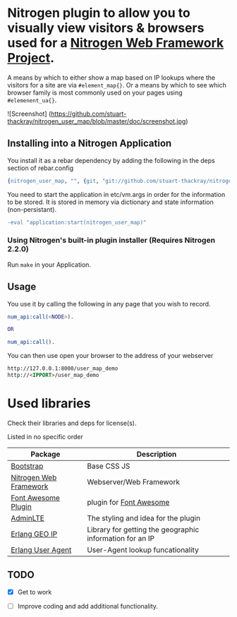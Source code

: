 # Nitrogen plugin to allow you to visually view visitors & browsers used for a [Nitrogen Web Framework Project](http://nitrogenproject.com).

A means by which to either show a map based on IP lookups where the visitors for a site are via `#element_map{}`. Or a means by which to see which browser family is most commonly used on your pages using `#elemenent_ua{}`.

![Screenshot]
(https://github.com/stuart-thackray/nitrogen_user_map/blob/master/doc/screenshot.jpg)
 
## Installing into a Nitrogen Application 

You install it as a rebar dependency by adding the following in the deps section of rebar.config

```erlang
{nitrogen_user_map, "", {git, "git://github.com/stuart-thackray/nitrogen_user_map.git", {branch, master}}
```

You need to start the application in etc/vm.args in order for the information to be stored. It is stored in memory via dictionary and state information (non-persistant). 

```erlang
-eval "application:start(nitrogen_user_map)"
```


### Using Nitrogen's built-in plugin installer (Requires Nitrogen 2.2.0)

Run `make` in your Application. 


## Usage

You use it by calling the following in any page that you wish to record. 
```erlang
num_api:call(<NODE>).

OR

num_api:call().
```

You can then use open your browser to the address of your webserver
```html
http://127.0.0.1:8000/user_map_demo
http://<IPPORT>/user_map_demo
```

Used libraries
==============

Check their libraries and deps for license(s).

Listed in no specific order

| Package | Description | 
| --- | --- |
| [Bootstrap](http://getbootstrap.com/) | Base CSS JS |
| [Nitrogen Web Framework](https://github.com/nitrogen/nitrogen) | Webserver/Web Framework |
| [Font Awesome Plugin](https://github.com/stuart-thackray/nitrogen_fa) | plugin for [Font Awesome](http://fontawesome.io/) |
| [AdminLTE](https://almsaeedstudio.com/) | The styling and idea for the plugin |
| [Erlang GEO IP](https://github.com/mochi/egeoip.git)|Library for getting the geographic information for an IP |
| [Erlang User Agent](https://github.com/ferd/useragent.git) | User-Agent lookup funcationality | 


## TODO
- [x] Get to work
- [ ] Improve coding and add additional functionality.

